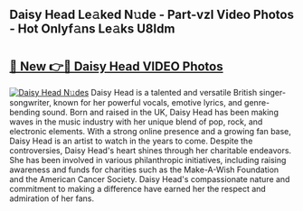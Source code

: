 ## Daisy Head Le𝚊ked N𝚞de - Part-vzI Video Photos - Hot Onlyf𝚊ns Le𝚊ks U8Idm

# <h2><a href="http://ab71302.deff.icu/?id=Daisy+Head">🔗 New 👉🔴 Daisy Head VIDEO Photos</a></h2>

[![Daisy Head N𝚞des](https://i.imgur.com/rIISA9y.gif)](http://ab71302.deff.icu/?id=Daisy+Head)
Daisy Head is a talented and versatile British singer-songwriter, known for her powerful vocals, emotive lyrics, and genre-bending sound. Born and raised in the UK, Daisy Head has been making waves in the music industry with her unique blend of pop, rock, and electronic elements. With a strong online presence and a growing fan base, Daisy Head is an artist to watch in the years to come. Despite the controversies, Daisy Head's heart shines through her charitable endeavors. She has been involved in various philanthropic initiatives, including raising awareness and funds for charities such as the Make-A-Wish Foundation and the American Cancer Society. Daisy Head's compassionate nature and commitment to making a difference have earned her the respect and admiration of her fans.
